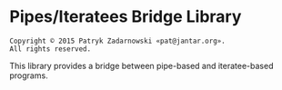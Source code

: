 Pipes/Iteratees Bridge Library
==============================

    Copyright © 2015 Patryk Zadarnowski «pat@jantar.org».
    All rights reserved.

This library provides a bridge between pipe-based and iteratee-based programs.
